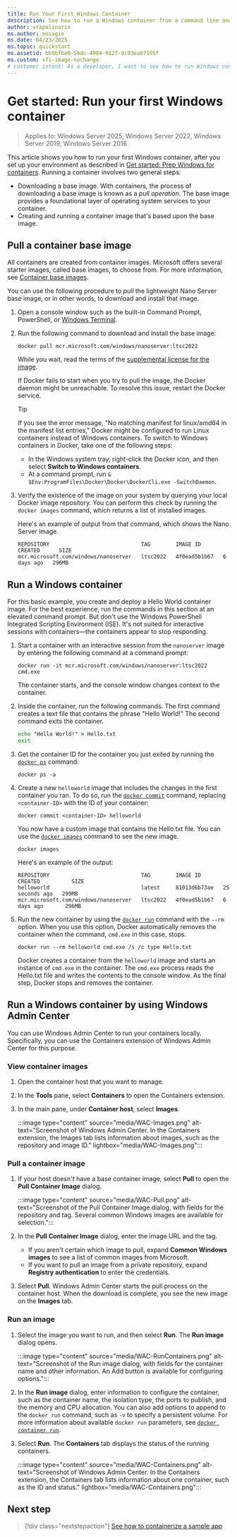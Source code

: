 ```yaml
---
title: Run Your First Windows Container
description: See how to run a Windows container from a command line and by using Windows Admin Center. Find out how to pull an image, create a new image, and run an image.
author: vrapolinario
ms.author: mosagie
ms.date: 04/23/2025
ms.topic: quickstart
ms.assetid: bb9bfbe0-5bdc-4984-912f-9c93ea67105f
ms.custom: sfi-image-nochange
# customer intent: As a developer, I want to see how to run Windows containers so that I can take advantage of the benefits that containers offer, such as isolation, portability, and versatility.
---
```

# Get started: Run your first Windows container

> Applies to: Windows Server 2025, Windows Server 2022, Windows Server 2019, Windows Server 2016

This article shows you how to run your first Windows container, after you set up your environment as described in [Get started: Prep Windows for containers](./set-up-environment.md). Running a container involves two general steps:

- Downloading a base image. With containers, the process of downloading a base image is known as a *pull operation*. The base image provides a foundational layer of operating system services to your container.
- Creating and running a container image that's based upon the base image.

## Pull a container base image

All containers are created from container images. Microsoft offers several starter images, called base images, to choose from. For more information, see [Container base images](../manage-containers/container-base-images.md).

You can use the following procedure to *pull* the lightweight Nano Server base image, or in other words, to download and install that image.

1. Open a console window such as the built-in Command Prompt, PowerShell, or [Windows Terminal](https://apps.microsoft.com/detail/9n0dx20hk701).

1. Run the following command to download and install the base image:

   ```console
   docker pull mcr.microsoft.com/windows/nanoserver:ltsc2022
   ```

   While you wait, read the terms of the [supplemental license for the image](../images-eula.md).

   If Docker fails to start when you try to pull the image, the Docker daemon might be unreachable. To resolve this issue, restart the Docker service.

   > [!TIP]
   > If you see the error message, "No matching manifest for linux/amd64 in the manifest list entries," Docker might be configured to run Linux containers instead of Windows containers. To switch to Windows containers in Docker, take one of the following steps:
   >
   > - In the Windows system tray, right-click the Docker icon, and then select **Switch to Windows containers**.
   > - At a command prompt, run `& $Env:ProgramFiles\Docker\Docker\DockerCli.exe -SwitchDaemon`.

1. Verify the existence of the image on your system by querying your local Docker image repository. You can perform this check by running the `docker images` command, which returns a list of installed images.

   Here's an example of output from that command, which shows the Nano Server image.

   ```console
   REPOSITORY                             TAG        IMAGE ID       CREATED      SIZE
   mcr.microsoft.com/windows/nanoserver   ltsc2022   4f0ead5b1b67   6 days ago   296MB
   ```

## Run a Windows container

For this basic example, you create and deploy a Hello World container image. For the best experience, run the commands in this section at an elevated command prompt. But don't use the Windows PowerShell Integrated Scripting Environment (ISE). It's not suited for interactive sessions with containers—the containers appear to stop responding.

1. Start a container with an interactive session from the `nanoserver` image by entering the following command at a command prompt:

   ```console
   docker run -it mcr.microsoft.com/windows/nanoserver:ltsc2022 cmd.exe
   ```

   The container starts, and the console window changes context to the container.

1. Inside the container, run the following commands. The first command creates a text file that contains the phrase "Hello World!" The second command exits the container.

   ```cmd
   echo "Hello World!" > Hello.txt
   exit
   ```

1. Get the container ID for the container you just exited by running the [`docker ps`](https://docs.docker.com/reference/cli/docker/container/ls/) command:

   ```console
   docker ps -a
   ```

1. Create a new `helloworld` image that includes the changes in the first container you ran. To do so, run the [`docker commit`](https://docs.docker.com/reference/cli/docker/container/commit/) command, replacing `<container-ID>` with the ID of your container:

   ```console
   docker commit <container-ID> helloworld
   ```

   You now have a custom image that contains the Hello.txt file. You can use the [`docker images`](https://docs.docker.com/reference/cli/docker/image/ls/) command to see the new image.

   ```console
   docker images
   ```

   Here's an example of the output:

   ```console
   REPOSITORY                             TAG        IMAGE ID       CREATED          SIZE
   helloworld                             latest     81013d6b73ae   25 seconds ago   299MB
   mcr.microsoft.com/windows/nanoserver   ltsc2022   4f0ead5b1b67   6 days ago       296MB
   ```

1. Run the new container by using the [`docker run`](https://docs.docker.com/reference/cli/docker/container/run/) command with the `--rm` option. When you use this option, Docker automatically removes the container when the command, `cmd.exe` in this case, stops.

   ```console
   docker run --rm helloworld cmd.exe /s /c type Hello.txt
   ```

   Docker creates a container from the `helloworld` image and starts an instance of `cmd.exe` in the container. The `cmd.exe` process reads the Hello.txt file and writes the contents to the console window. As the final step, Docker stops and removes the container.

## Run a Windows container by using Windows Admin Center

You can use Windows Admin Center to run your containers locally. Specifically, you can use the Containers extension of Windows Admin Center for this purpose.

### View container images

1. Open the container host that you want to manage.

1. In the **Tools** pane, select **Containers** to open the Containers extension.

1. In the main pane, under **Container host**, select **Images**.

   :::image type="content" source="media/WAC-Images.png" alt-text="Screenshot of Windows Admin Center. In the Containers extension, the Images tab lists information about images, such as the repository and image ID." lightbox="media/WAC-Images.png":::

### Pull a container image

1. If your host doesn't have a base container image, select **Pull** to open the **Pull Container Image** dialog.

   :::image type="content" source="media/WAC-Pull.png" alt-text="Screenshot of the Pull Container Image dialog, with fields for the repository and tag. Several common Windows images are available for selection.":::

1. In the **Pull Container Image** dialog, enter the image URL and the tag.
   - If you aren't certain which image to pull, expand **Common Windows images** to see a list of common images from Microsoft.
   - If you want to pull an image from a private repository, expand **Registry authentication** to enter the credentials.

1. Select **Pull**. Windows Admin Center starts the pull process on the container host. When the download is complete, you see the new image on the **Images** tab.

### Run an image

1. Select the image you want to run, and then select **Run**. The **Run image** dialog opens.

   :::image type="content" source="media/WAC-RunContainers.png" alt-text="Screenshot of the Run image dialog, with fields for the container name and other information. An Add button is available for configuring options.":::

1. In the **Run image** dialog, enter information to configure the container, such as the container name, the isolation type, the ports to publish, and the memory and CPU allocation. You can also add options to append to the `docker run` command, such as `-v` to specify a persistent volume. For more information about available `docker run` parameters, see [`docker container run`](https://docs.docker.com/reference/cli/docker/container/run/).

1. Select **Run**. The **Containers** tab displays the status of the running containers.

   :::image type="content" source="media/WAC-Containers.png" alt-text="Screenshot of Windows Admin Center. In the Containers extension, the Containers tab lists information about one container, such as the ID and status." lightbox="media/WAC-Containers.png":::

## Next step

> [!div class="nextstepaction"]
> [See how to containerize a sample app](./building-sample-app.md)
